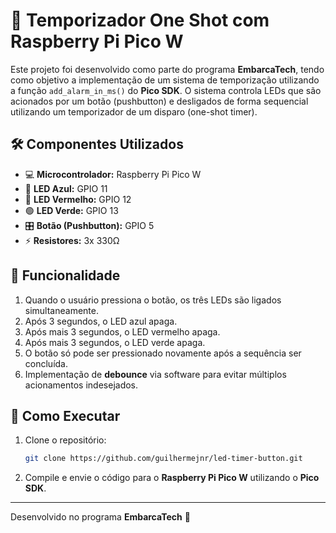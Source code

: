 # 🚦 Temporizador One Shot com Raspberry Pi Pico W

Este projeto foi desenvolvido como parte do programa **EmbarcaTech**, tendo como objetivo a implementação de um sistema de temporização utilizando a função `add_alarm_in_ms()` do **Pico SDK**. O sistema controla LEDs que são acionados por um botão (pushbutton) e desligados de forma sequencial utilizando um temporizador de um disparo (one-shot timer).

## 🛠️ Componentes Utilizados

- 💻 **Microcontrolador:** Raspberry Pi Pico W
- 🔵 **LED Azul:** GPIO 11
- 🔴 **LED Vermelho:** GPIO 12
- 🟢 **LED Verde:** GPIO 13
- 🎛️ **Botão (Pushbutton):** GPIO 5
- ⚡ **Resistores:** 3x 330Ω

## 🎯 Funcionalidade

1. Quando o usuário pressiona o botão, os três LEDs são ligados simultaneamente.
2. Após 3 segundos, o LED azul apaga.
3. Após mais 3 segundos, o LED vermelho apaga.
4. Após mais 3 segundos, o LED verde apaga.
5. O botão só pode ser pressionado novamente após a sequência ser concluída.
6. Implementação de **debounce** via software para evitar múltiplos acionamentos indesejados.

## 🚀 Como Executar
1. Clone o repositório:
   ```bash
   git clone https://github.com/guilhermejnr/led-timer-button.git
   ```
2. Compile e envie o código para o **Raspberry Pi Pico W** utilizando o **Pico SDK**.
---

Desenvolvido no programa **EmbarcaTech** 🚀

